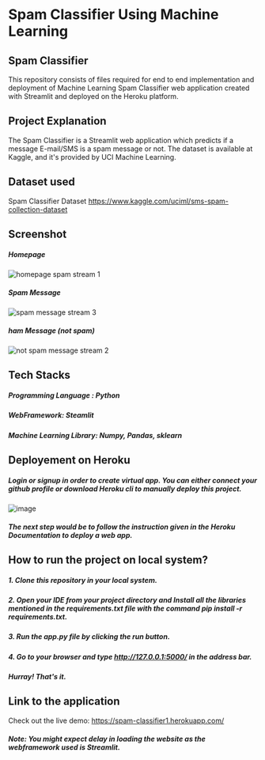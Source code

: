 # Spam Classifier Using Machine Learning
## Spam Classifier
This repository consists of files required for end to end implementation and deployment of Machine Learning Spam Classifier web application created with Streamlit and deployed on the Heroku platform.

## Project Explanation
The Spam Classifier is a Streamlit web application which predicts if a message E-mail/SMS is a spam message or not. The dataset is available at Kaggle, and it's provided by UCI Machine Learning.

## Dataset used
Spam Classifier Dataset https://www.kaggle.com/uciml/sms-spam-collection-dataset

## Screenshot
##### Homepage
![homepage spam stream 1](https://user-images.githubusercontent.com/93968656/141608695-51413ac1-98d4-48c4-8b02-369789bd0fd7.png)

##### Spam Message
![spam message stream 3](https://user-images.githubusercontent.com/93968656/141608710-ba1bb844-66bb-49ef-998f-5f01faa88760.png)



##### ham Message (not spam)

![not spam message stream 2](https://user-images.githubusercontent.com/93968656/141608705-95d97de5-1dd8-4177-a513-925091c10b68.png)


## Tech Stacks
##### Programming Language : Python
##### WebFramework: Steamlit
##### Machine Learning Library: Numpy, Pandas, sklearn


## Deployement on Heroku

##### Login or signup in order to create virtual app. You can either connect your github profile or download Heroku cli to manually deploy this project.
![image](https://user-images.githubusercontent.com/93968656/141474123-3dc0d678-af4b-4527-92af-17d05a5d0481.png)

##### The next step would be to follow the instruction given in the Heroku Documentation to deploy a web app.

## How to run the project on local system?
##### 1. Clone this repository in your local system.
##### 2. Open your IDE from your project directory and Install all the libraries mentioned in the requirements.txt file with the command pip install -r requirements.txt.
##### 3. Run the app.py file by clicking the run button.
##### 4. Go to your browser and type http://127.0.0.1:5000/ in the address bar.
##### Hurray! That's it.


## Link to the application
Check out the live demo: https://spam-classifier1.herokuapp.com/

##### Note: You might expect delay in loading the website as the webframework used is Streamlit.


